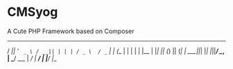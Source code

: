 # CMSyog

A Cute PHP Framework based on Composer
                                            
                                            
   ___  _ __ ___   ___  _   _   ___    __ _ 
  / __|| '_ ` _ \ / __|| | | | / _ \  / _` |
 | (__ | | | | | |\__ \| |_| || (_) || (_| |
  \___||_| |_| |_||___/ \__, | \___/  \__, |
                         __/ |         __/ |
                        |___/         |__
                                        
